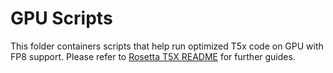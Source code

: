 # GPU Scripts
This folder containers scripts that help run optimized T5x code on GPU with FP8 support. Please refer to [Rosetta T5X README](https://github.com/NVIDIA/JAX-Toolbox/tree/main/rosetta/rosetta/projects/t5x/README.md) for further guides.
